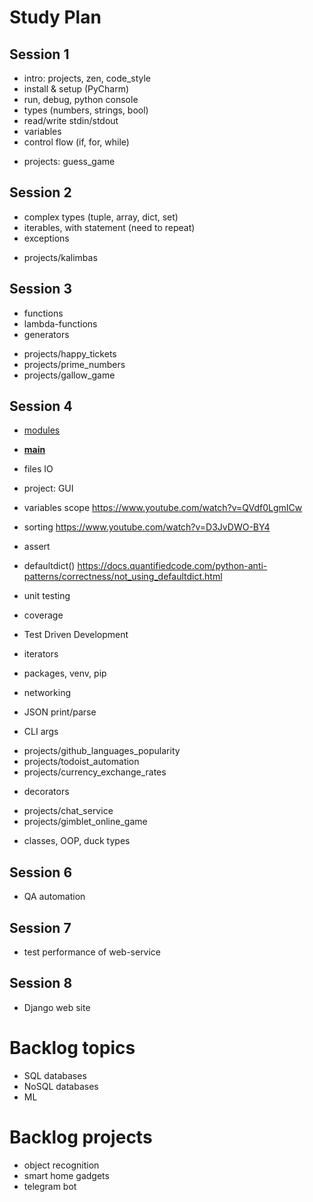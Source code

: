 # Study Plan

## Session 1
- intro: projects, zen, code_style
- install & setup (PyCharm)
- run, debug, python console
- types (numbers, strings, bool)
- read/write stdin/stdout
- variables
- control flow (if, for, while)
+ projects: guess_game

## Session 2
- complex types (tuple, array, dict, set)
- iterables, with statement (need to repeat)
- exceptions
+ projects/kalimbas

## Session 3
- functions
- lambda-functions 
- generators 
+ projects/happy_tickets
+ projects/prime_numbers
+ projects/gallow_game

## Session 4
- [modules](https://www.youtube.com/watch?v=CqvZ3vGoGs0&t=367s)
- [__main__](https://www.youtube.com/watch?v=sugvnHA7ElY)
- files IO
- project: GUI
 
- variables scope https://www.youtube.com/watch?v=QVdf0LgmICw
- sorting https://www.youtube.com/watch?v=D3JvDWO-BY4
- assert
- defaultdict() https://docs.quantifiedcode.com/python-anti-patterns/correctness/not_using_defaultdict.html
- unit testing
- coverage
- Test Driven Development
- iterators
- packages, venv, pip
- networking
- JSON print/parse
- CLI args
+ projects/github_languages_popularity
+ projects/todoist_automation
+ projects/currency_exchange_rates
- decorators
+ projects/chat_service
+ projects/gimblet_online_game
- classes, OOP, duck types

## Session 6
- QA automation

## Session 7
- test performance of web-service

## Session 8
- Django web site


# Backlog topics
- SQL databases
- NoSQL databases
- ML

# Backlog projects
- object recognition
- smart home gadgets
- telegram bot
